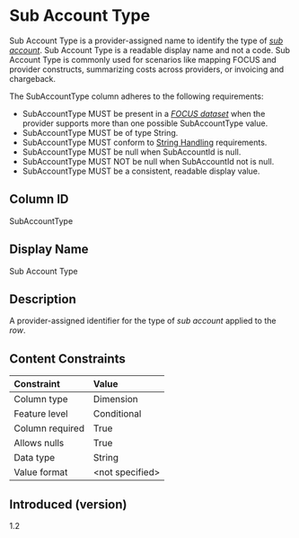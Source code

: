 # Sub Account Type

Sub Account Type is a provider-assigned name to identify the type of [*sub account*](#glossary:sub-account). Sub Account Type is a readable display name and not a code. Sub Account Type is commonly used for scenarios like mapping FOCUS and provider constructs, summarizing costs across providers, or invoicing and chargeback.

The SubAccountType column adheres to the following requirements:

* SubAccountType MUST be present in a [*FOCUS dataset*](#glossary:FOCUS-dataset) when the provider supports more than one possible SubAccountType value.
* SubAccountType  MUST be of type String.
* SubAccountType  MUST conform to [String Handling](#stringhandling) requirements.
* SubAccountType MUST be null when SubAccountId is null.
* SubAccountType MUST NOT be null when SubAccountId not is null.
* SubAccountType MUST be a consistent, readable display value.

## Column ID

SubAccountType

## Display Name

Sub Account Type

## Description

A provider-assigned identifier for the type of *sub account* applied to the *row*.

## Content Constraints

| Constraint      | Value            |
| :-------------- | :--------------- |
| Column type     | Dimension        |
| Feature level   | Conditional      |
| Column required | True             |
| Allows nulls    | True             |
| Data type       | String           |
| Value format    | \<not specified> |

## Introduced (version)

1.2
